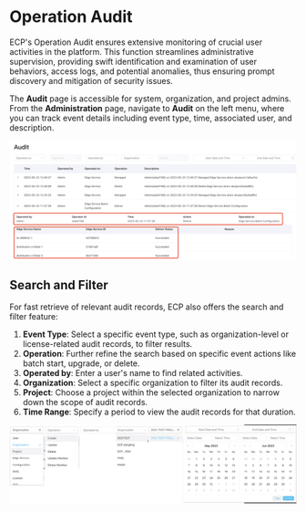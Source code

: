# Operation Audit

ECP's Operation Audit ensures extensive monitoring of crucial user activities in the platform. This function streamlines administrative supervision, providing swift identification and examination of user behaviors, access logs, and potential anomalies, thus ensuring prompt discovery and mitigation of security issues.

The **Audit** page is accessible for system, organization, and project admins. From the **Administration** page, navigate to **Audit** on the left menu, where you can track event details including event type, time, associated user, and description.

![operation](./_assets/manager-org-operation.png)

## Search and Filter

For fast retrieve of relevant audit records, ECP also offers the  search and filter feature:

1. **Event Type**: Select a specific event type, such as organization-level or license-related audit records, to filter results.
2. **Operation**: Further refine the search based on specific event actions like batch start, upgrade, or delete.
3. **Operated by**: Enter a user's name to find related activities.
4. **Organization**: Select a specific organization to filter its audit records.
5. **Project**: Choose a project within the selected organization to narrow down the scope of audit records.
6. **Time Range**: Specify a period to view the audit records for that duration.

![filter](./_assets/manager-org-operation-filter.png)

